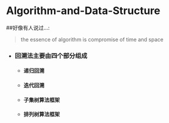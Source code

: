 # Algorithm-and-Data-Structure
##好像有人说过...:
>the essence of algorithm is compromise of time and space



* ### 回溯法主要由四个部分组成
    * #### 递归回溯
    * #### 迭代回溯
    * #### 子集树算法框架
    * #### 排列树算法框架


 